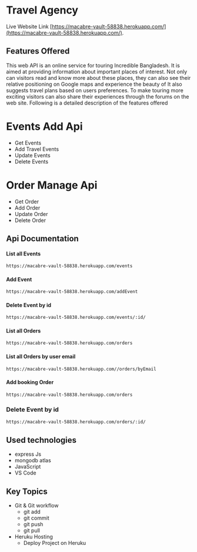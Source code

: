 # Travel Agency

Live Website Link [https://macabre-vault-58838.herokuapp.com/](https://macabre-vault-58838.herokuapp.com/).

## Features Offered

This web API is an online service for touring Incredible Bangladesh. It
is aimed at providing information about important places of interest. Not
only can visitors read and know more about these places, they can also
see their relative positioning on Google maps and experience the beauty of It also
suggests travel plans based on users preferences. To make touring more
exciting visitors can also share their experiences through the forums on the
web site.
Following is a detailed description of the features offered

# Events Add Api
- Get Events
- Add Travel Events
- Update Events
- Delete Events
# Order Manage Api
- Get Order
- Add Order
- Update Order
- Delete Order


## Api Documentation



#### List all Events

```sh
https://macabre-vault-58838.herokuapp.com/events
```
#### Add Event

```sh
https://macabre-vault-58838.herokuapp.com/addEvent
```

#### Delete Event by id

```sh
https://macabre-vault-58838.herokuapp.com/events/:id/
```


#### List all Orders

```sh
https://macabre-vault-58838.herokuapp.com/orders
```

#### List all Orders by user email

```sh
https://macabre-vault-58838.herokuapp.com//orders/byEmail
```

#### Add booking Order


```sh
https://macabre-vault-58838.herokuapp.com/orders
```

### Delete Event by id

```sh
https://macabre-vault-58838.herokuapp.com/orders/:id/
```


## Used technologies

-   express Js
-   mongodb atlas
-   JavaScript
-   VS Code

## Key Topics


-   Git & Git workflow
    -   git add
    -   git commit
    -   git push
    -   git pull
-   Heruku Hosting
    -   Deploy Project on Heruku